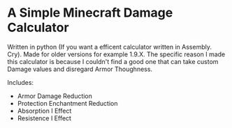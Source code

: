 # A Simple Minecraft Damage Calculator
Written in python (If you want a efficent calculator written in Assembly. Cry).
Made for older versions for example 1.9.X.
The specific reason I made this calculator is because I couldn't find a good one that can take custom Damage values and disregard Armor Thoughness.

Includes:
- Armor Damage Reduction
- Protection Enchantment Reduction
- Absorption I Effect
- Resistence I Effect
